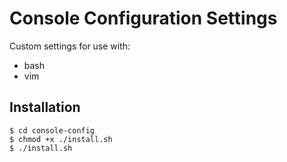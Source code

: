 # Console Configuration Settings
Custom settings for use with:

* bash
* vim

## Installation
```
$ cd console-config
$ chmod +x ./install.sh
$ ./install.sh
```


